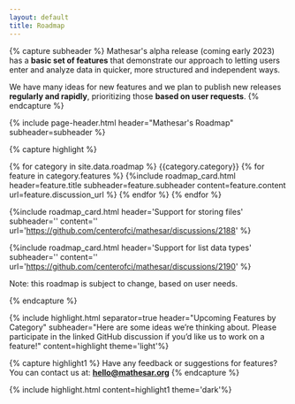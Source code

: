 ```yaml
---
layout: default
title: Roadmap
---
```


{% capture subheader %}
Mathesar's alpha release (coming early 2023) has a **basic set of features** that demonstrate our approach to letting users enter and analyze data in quicker, more structured and independent ways.

We have many ideas for new features and we plan to publish new releases **regularly and rapidly**, prioritizing those **based on user requests**.
{% endcapture %}

{% include page-header.html
header="Mathesar's Roadmap"
subheader=subheader
%}

{% capture highlight %}

{% for category in site.data.roadmap %}
{{category.category}}
{% for feature in category.features %}
{%include roadmap_card.html
    header=feature.title
    subheader=feature.subheader
    content=feature.content
    url=feature.discussion_url
%}
{% endfor %}
{% endfor %}

{%include roadmap_card.html
header='Support for storing files'
subheader=''
content=''
url='https://github.com/centerofci/mathesar/discussions/2188'
%}

{%include roadmap_card.html
header='Support for list data types'
subheader=''
content=''
url='https://github.com/centerofci/mathesar/discussions/2190'
%}

Note: this roadmap is subject to change, based on user needs.

{% endcapture %}

{% include highlight.html separator=true header="Upcoming Features by Category" subheader="Here are some ideas we’re thinking about. Please participate in the linked GitHub discussion if you’d like us to work on a feature!" content=highlight theme='light'%}

{% capture highlight1 %}
Have any feedback or suggestions for features? You can contact us at:
**[hello@mathesar.org](mailto:hello@mathesar.org)**
{% endcapture %}

{% include highlight.html content=highlight1 theme='dark'%}
